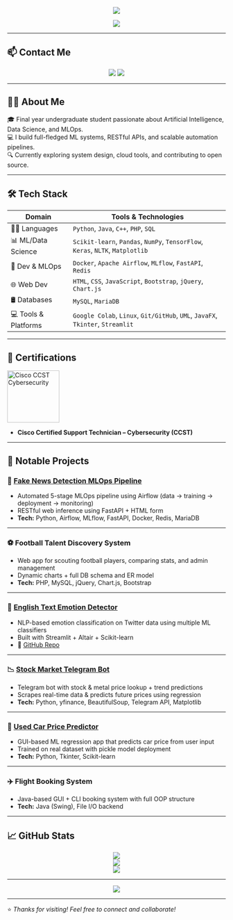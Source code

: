 <!-- Header with Waving Banner -->
<p align="center">
  <img src="https://capsule-render.vercel.app/api?type=waving&color=gradient&height=160&section=header&text=Hi%20there!%20I'm%20Jhona%20👋&fontSize=35&fontAlign=50&fontColor=ffffff" />
</p>

<!-- Typing Bio -->
<p align="center">
  <img src="https://readme-typing-svg.demolab.com?font=Fira+Code&duration=3000&pause=1000&center=true&vCenter=true&width=600&height=50&lines=Final+Year+CS+Student+Specializing+in+AI;AI+%26+ML+Engineer+%7C+MLOps+%7C+Data+Science;Software+Developer+%7C+Cloud+%7C+Docker+%7C+DevOps" />
</p>

---

## 📫 Contact Me

<p align="center">
  <a href="mailto:var.vedant@gamil.com"><img src="https://img.shields.io/badge/Gmail-D14836?style=for-the-badge&logo=gmail&logoColor=white" /></a>
  <a href="https://www.linkedin.com/in/vedant-varma-v8585/"><img src="https://img.shields.io/badge/LinkedIn-blue?style=for-the-badge&logo=linkedin" /></a>
</p>

---

## 🧑‍🎓 About Me

🎓 Final year undergraduate student passionate about Artificial Intelligence, Data Science, and MLOps.  
💻 I build full-fledged ML systems, RESTful APIs, and scalable automation pipelines.  
🔍 Currently exploring system design, cloud tools, and contributing to open source.

---

## 🛠 Tech Stack

| Domain               | Tools & Technologies                                                                 |
|----------------------|----------------------------------------------------------------------------------------|
| 👨‍💻 Languages         | `Python`, `Java`, `C++`, `PHP`, `SQL`                                                  |
| 📊 ML/Data Science    | `Scikit-learn`, `Pandas`, `NumPy`, `TensorFlow`, `Keras`, `NLTK`, `Matplotlib`         |
| 🚀 Dev & MLOps        | `Docker`, `Apache Airflow`, `MLflow`, `FastAPI`, `Redis`                               |
| 🌐 Web Dev            | `HTML`, `CSS`, `JavaScript`, `Bootstrap`, `jQuery`, `Chart.js`                         |
| 🛢️ Databases          | `MySQL`, `MariaDB`                                                                     |
| 💻 Tools & Platforms  | `Google Colab`, `Linux`, `Git/GitHub`, `UML`, `JavaFX`, `Tkinter`, `Streamlit`         |

---

## 📜 Certifications

<p align="left">
  <img src="https://images.credly.com/size/680x680/images/daf36702-99d0-4ebb-9788-ba7ac797cc8e/image.png" width="120" title="Cisco CCST Cybersecurity" />
</p>

- **Cisco Certified Support Technician – Cybersecurity (CCST)**

---

## 🚀 Notable Projects

### 📰 [Fake News Detection MLOps Pipeline](https://v-news-classifier.onrender.com/)
- Automated 5-stage MLOps pipeline using Airflow (data → training → deployment → monitoring)
- RESTful web inference using FastAPI + HTML form
- **Tech:** Python, Airflow, MLflow, FastAPI, Docker, Redis, MariaDB

---

### ⚽ Football Talent Discovery System
- Web app for scouting football players, comparing stats, and admin management
- Dynamic charts + full DB schema and ER model
- **Tech:** PHP, MySQL, jQuery, Chart.js, Bootstrap

---

### 💬 [English Text Emotion Detector](https://v-text-emotion-detector.onrender.com/)
- NLP-based emotion classification on Twitter data using multiple ML classifiers
- Built with Streamlit + Altair + Scikit-learn
- 🔗 [GitHub Repo](https://github.com/ved85)

---

### 📉 [Stock Market Telegram Bot](https://t.me/VTbot0_bot)
- Telegram bot with stock & metal price lookup + trend predictions
- Scrapes real-time data & predicts future prices using regression
- **Tech:** Python, yfinance, BeautifulSoup, Telegram API, Matplotlib

---

### 🚗 [Used Car Price Predictor](https://github.com/ved85/Used-Car-Price-Predictor)
- GUI-based ML regression app that predicts car price from user input
- Trained on real dataset with pickle model deployment
- **Tech:** Python, Tkinter, Scikit-learn

---

### ✈️ Flight Booking System
- Java-based GUI + CLI booking system with full OOP structure
- **Tech:** Java (Swing), File I/O backend

---

## 📈 GitHub Stats

<p align="center">
  <img src="https://github-readme-stats.vercel.app/api?username=your-github-username&show_icons=true&theme=tokyonight" />
  <br>
  <img src="https://github-readme-streak-stats.herokuapp.com?user=your-github-username&theme=tokyonight" />
  <br>
  <img src="https://github-readme-stats.vercel.app/api/top-langs/?username=your-github-username&layout=compact&theme=tokyonight" />
</p>

---

<p align="center">
  <img src="https://github-profile-trophy.vercel.app/?username=your-github-username&theme=dracula&row=1&column=7" />
</p>

---

⭐ *Thanks for visiting! Feel free to connect and collaborate!*
